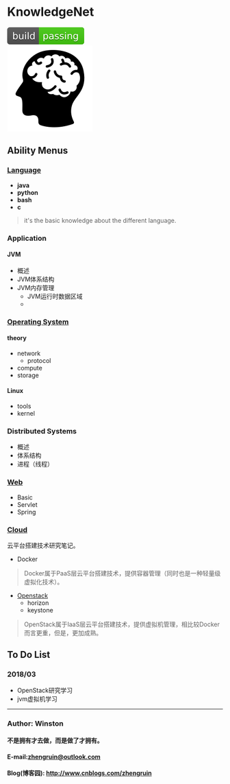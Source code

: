 # KnowledgeNet
![](/images/logo/passing.svg) <br>
![knowledgenet-logo]

## Ability  Menus
### [Language](/language)
- **java**
- **python**
- **bash**
- **c**

> it's the basic knowledge about the different language.

### Application
#### JVM
- 概述
- JVM体系结构
- JVM内存管理
    - JVM运行时数据区域
    - 


### [Operating System](/os)
#### theory
- network
    - protocol
- compute
- storage

#### Linux
- tools
- kernel



### Distributed Systems
- 概述
- 体系结构
- 进程（线程）


### [Web](/web)
- Basic
- Servlet
- Spring

### [Cloud](/cloud)
云平台搭建技术研究笔记。

- Docker

> Docker属于PaaS层云平台搭建技术，提供容器管理（同时也是一种轻量级虚拟化技术）。

- [Openstack](/cloud/openstack)
    - horizon
    - keystone

> OpenStack属于IaaS层云平台搭建技术，提供虚拟机管理，相比较Docker而言更重，但是，更加成熟。


## To Do List
### 2018/03
- OpenStack研究学习
- jvm虚拟机学习


***
### Author: Winston
#### 不是拥有才去做，而是做了才拥有。
#### E-mail:zhengruin@outlook.com 
#### Blog(博客园): http://www.cnblogs.com/zhengruin

[knowledgenet-logo]: /images/brain.png




